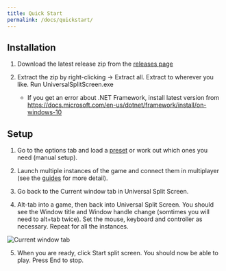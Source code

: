 ```yaml
---
title: Quick Start
permalink: /docs/quickstart/
---
```


## Installation
1. Download the latest release zip from the [releases page](https://github.com/UniversalSplitScreen/UniversalSplitScreen/releases/latest)

1. Extract the zip by right-clicking -> Extract all. Extract to wherever you like. Run UniversalSplitScreen.exe
    * If you get an error about .NET Framework, install latest version from https://docs.microsoft.com/en-us/dotnet/framework/install/on-windows-10
    
## Setup
1. Go to the options tab and load a [preset][guides page] or work out which ones you need (manual setup).

1. Launch multiple instances of the game and connect them in multiplayer (see the [guides][guides page] for more detail).

1. Go back to the Current window tab in Universal Split Screen.

1. Alt-tab into a game, then back into Universal Split Screen. You should see the Window title and Window handle change (somtimes you will need to alt+tab twice). Set the mouse, keyboard and controller as necessary. Repeat for all the instances.

![Current window tab](https://raw.githubusercontent.com/UniversalSplitScreen/UniversalSplitScreen.github.io/master/img/options.png)

5. When you are ready, click Start split screen. You should now be able to play. Press End to stop.

[guides page]: https://universalsplitscreen.github.io/docs/guides/minecraft/#collapse-3
